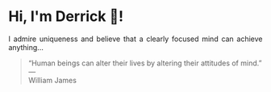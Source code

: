 # Hi, I'm Derrick 👋!
<p align="justify">I admire uniqueness and believe that a clearly focused mind can achieve anything...</p> 
<!-- #quote-start -->
<blockquote>&ldquo;Human beings can alter their lives by altering their attitudes of mind.&rdquo; &mdash; <footer>William James</footer></blockquote>
<!-- #quote-end -->
